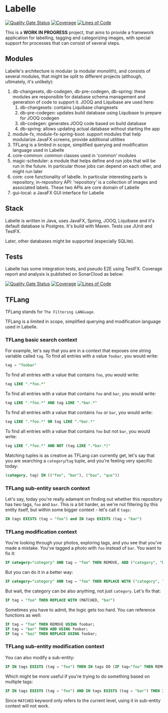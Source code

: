# Labelle

[![Quality Gate Status](https://sonarcloud.io/api/project_badges/measure?project=kamil-sita_labelle&metric=alert_status)](https://sonarcloud.io/summary/new_code?id=kamil-sita_labelle) [![Coverage](https://sonarcloud.io/api/project_badges/measure?project=kamil-sita_labelle&metric=coverage)](https://sonarcloud.io/summary/new_code?id=kamil-sita_labelle) [![Lines of Code](https://sonarcloud.io/api/project_badges/measure?project=kamil-sita_labelle&metric=ncloc)](https://sonarcloud.io/summary/new_code?id=kamil-sita_labelle)

This is a **WORK IN PROGRESS** project, that aims to provide a framework application for labelling, tagging and categorizing images, with special support for processes that can consist of several steps.

## Modules

Labelle's architecture is modular (a modular monolith), and consists of several modules, that might be split to different
projects (although, ultimately, it's unlikely):

1. db-changesets, db-codegen, db-pre-codegen, db-spring: these modules are responsible for database schema management and generation of code to support it. JOOQ and Liquibase are used here:
   1. db-changesets: contains Liquibase changesets
   2. db-pre-codegen: updates build database using Liquibase to prepare for JOOQ codegen
   3. db-codegen: generates JOOQ code based on build database
   4. db-spring: allows updating actual database without starting the app
2. module-fx, module-fx-spring-boot: support modules that help modularize JavaFX screens, provide additional utilities
3. TFLang is a limited in scope, simplified querying and modification language used in Labelle
4. core-common: common classes used in 'common' modules
5. magic-scheduler: a module that helps define and run jobs that will be run in the future. In particular those jobs can depend on each other, and might run later
6. core: core functionality of labelle. In particular interesting parts is repository, in-repository API: 'repository' is a collection of images and associated labels. These two APIs are core domain of Labelle
7. gui-local: a JavaFX GUI interface for Labelle

## Stack

Labelle is written in Java, uses JavaFX, Spring, JOOQ, Liquibase and it's default database is Postgres. It's build with Maven. Tests use JUnit and TestFX.

Later, other databases might be supported (especially SQLite).

## Tests

Labelle has some integration tests, and pseudo E2E using TestFX. Coverage report and analysis is published on SonarCloud as below:

[![Quality Gate Status](https://sonarcloud.io/api/project_badges/measure?project=kamil-sita_labelle&metric=alert_status)](https://sonarcloud.io/summary/new_code?id=kamil-sita_labelle) [![Coverage](https://sonarcloud.io/api/project_badges/measure?project=kamil-sita_labelle&metric=coverage)](https://sonarcloud.io/summary/new_code?id=kamil-sita_labelle) [![Lines of Code](https://sonarcloud.io/api/project_badges/measure?project=kamil-sita_labelle&metric=ncloc)](https://sonarcloud.io/summary/new_code?id=kamil-sita_labelle)

## TFLang

TFLang stands for ``The Filtering LANGuage``.

TFLang is a limited in scope, simplified querying and modification language used in Labelle.

### TFLang basic search context

For example, let's say that you are in a context that exposes one string variable called ``tag``. To find all entries with a value ``foobar``, you would write:

```sql
tag = "foobar"
```

To find all entries with a value that contains ``foo``, you would write:

```sql
tag LIKE ".*foo.*"
```

To find all entries with a value that contains ``foo`` and ``bar``, you would write:

```sql
tag LIKE ".*foo.*" AND tag LIKE ".*bar.*"
```

To find all entries with a value that contains ``foo`` or ``bar``, you would write:

```sql
tag LIKE ".*foo.*" OR tag LIKE ".*bar.*"
```

To find all entries with a value that contains ``foo`` but not ``bar``, you would write:

```sql
tag LIKE ".*foo.*" AND NOT (tag LIKE ".*bar.*)"
```

Matching tuples is as creative as TFLang can currently get, let's say that you are searching a ``category``/``tag`` tuple, and you're feeling very specific today:

```sql
(category, tag) IN (("foo", "bar"), ("baz", "qux"))
```

### TFLang sub-entity search context
Let's say, today you're really adamant on finding out whether this repository has two tags, ``foo`` and ``bar``. This is a bit harder, as we're not filtering by this entity itself, but within some bigger context - let's call it ``tags``:

```sql
IN tags EXISTS (tag = "foo") and IN tags EXISTS (tag = "bar")
```

### TFLang modification context

You're looking through your photos, exploring tags, and you see that you've made a mistake. You've tagged a photo with ``foo`` instead of ``bar``. You want to fix it:

```sql
IF category="category" AND tag = "foo" THEN REMOVE, ADD ("category", "bar")
```

But you can do it in a better way:

```sql
IF category="category" AND tag = "foo" THEN REPLACE WITH ("category", "bar")
```

But wait, the category can be also anything, not just ``category``. Let's fix that:

```sql
IF tag = "foo" THEN REPLACE WITH (MATCHED, "bar")
```

Sometimes you have to admit, the logic gets too hard. You can reference functions as well:

```sql
IF tag = "foo" THEN REMOVE USING foobar;
IF tag = "bar" THEN ADD USING foobar;
IF tag = "baz" THEN REPLACE USING foobar;
```

### TFLang sub-entity modification context

You can also modify a sub-entity:
```sql
IF IN tags EXISTS (tag = "foo") THEN IN tags DO (IF tag="foo" THEN REMOVE)
```

Which might be more useful if you're trying to do something based on multiple tags:
```sql
IF IN tags EXISTS (tag = "foo") AND IN tags EXISTS (tag = "bar") THEN IN tags DO (ADD "baz")
```

Since ``MATCHED`` keyword only refers to the current level, using it in sub-entity context will not work.
